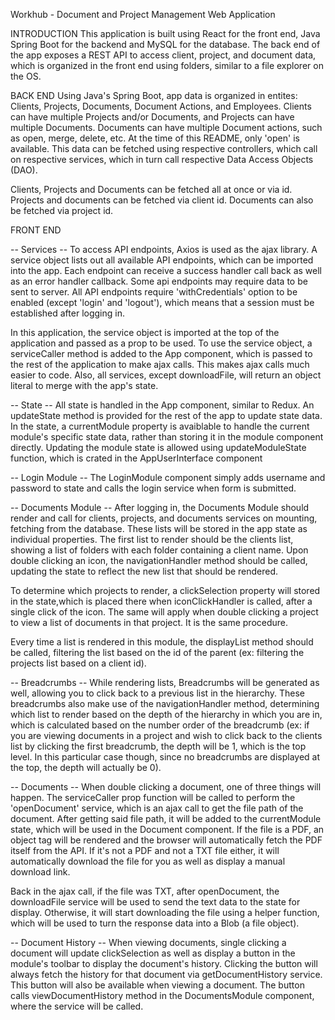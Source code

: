 Workhub - Document and Project Management Web Application

INTRODUCTION
This application is built using React for the front end, Java Spring Boot for the backend and MySQL for the database. The back end of the app exposes a REST API to access client, project, and document data, which is organized in the front end using folders, similar to a file explorer on the OS.

BACK END
Using Java's Spring Boot, app data is organized in entites: Clients, Projects, Documents, Document Actions, and Employees. Clients can have multiple Projects and/or Documents, and Projects can have multiple Documents. Documents can have multiple Document actions, such as open, merge, delete, etc. At the time of this README, only 'open' is available. This data can be fetched using respective controllers, which call on respective services, which in turn call respective Data Access Objects (DAO). 

Clients, Projects and Documents can be fetched all at once or via id. Projects and documents can be fetched via client id. Documents can also be fetched via project id.

FRONT END

-- Services --
To access API endpoints, Axios is used as the ajax library. A service object lists out all available API endpoints, which can be imported into the app. Each endpoint can receive a success handler call back as well as an error handler callback. Some api endpoints may require data to be sent to server. All API endpoints require 'withCredentials' option to be enabled (except 'login' and 'logout'), which means that a session must be established after logging in. 

In this application, the service object is imported at the top of the application and passed as a prop to be used. To use the service object, a serviceCaller method is added to the App component, which is passed to the rest of the application to make ajax calls. This makes ajax calls much easier to code. Also, all services, except downloadFile, will return an object literal to merge with the app's state.

-- State --
All state is handled in the App component, similar to Redux. An updateState method is provided for the rest of the app to update state data. In the state, a currentModule property is avaiblable to handle the current module's specific state data, rather than storing it in the module component directly. Updating the module state is allowed using updateModuleState function, which is crated in the AppUserInterface component

-- Login Module --
The LoginModule component simply adds username and password to state and calls the login service when form is submitted.

-- Documents Module --
After logging in, the Documents Module should render and call for clients, projects, and documents services on mounting, fetching from the database. These lists will be stored in the app state as individual properties. The first list to render should be the clients list, showing a list of folders with each folder containing a client name. Upon double clicking an icon, the navigationHandler method should be called, updating the state to reflect the new list that should be rendered. 

To determine which projects to render, a clickSelection property will stored in the state,which is placed there when iconClickHandler is called, after a single click of the icon. The same will apply when double clicking a project to view a list of documents in that project. It is the same procedure.

Every time a list is rendered in this module, the displayList method should be called, filtering the list based on the id of the parent (ex: filtering the projects list based on a client id).

-- Breadcrumbs --
While rendering lists, Breadcrumbs will be generated as well, allowing you to click back to a previous list in the hierarchy. These breadcrumbs also make use of the navigationHandler method, determining which list to render based on the depth of the hierarchy in which you are in, which is calculated based on the number order of the breadcrumb (ex: if you are viewing documents in a project and wish to click back to the clients list by clicking the first breadcrumb, the depth will be 1, which is the top level. In this particular case though, since no breadcrumbs are displayed at the top, the depth will actually be 0).

-- Documents --
When double clicking a document, one of three things will happen. The serviceCaller prop function will be called to perform the 'openDocument' service, which is an ajax call to get the file path of the document. After getting said file path, it will be added to the currentModule state, which will be used in the Document component. If the file is a PDF, an object tag will be rendered and the browser will automatically fetch the PDF itself from the API. If it's not a PDF and not a TXT file either, it will automatically download the file for you as well as display a manual download link.

Back in the ajax call, if the file was TXT, after openDocument, the downloadFile service will be used to send the text data to the state for display. Otherwise, it will start downloading the file using a helper function, which will be used to turn the response data into a Blob (a file object).

-- Document History --
When viewing documents, single clicking a document will update clickSelection as well as display a button in the module's toolbar to display the document's history. Clicking the button will always fetch the history for that document via getDocumentHistory service. This button will also be available when viewing a document. The button calls viewDocumentHistory method in the DocumentsModule component, where the service will be called.